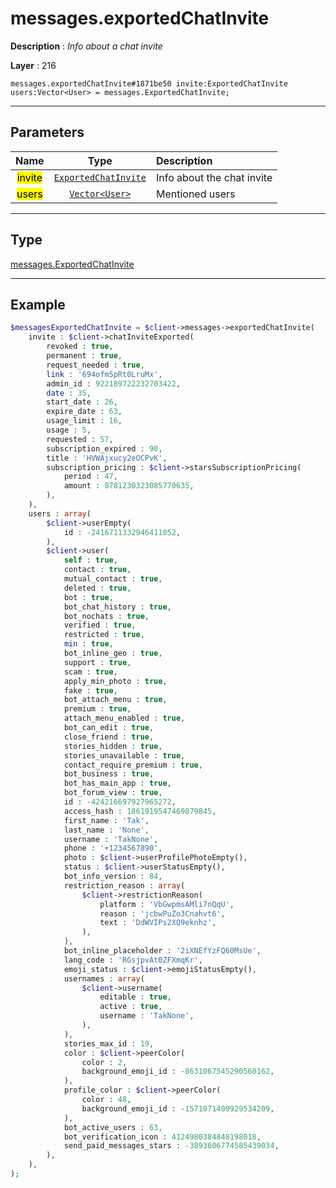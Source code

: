# messages.exportedChatInvite

**Description** : *Info about a chat invite*

**Layer** : 216

```tl
messages.exportedChatInvite#1871be50 invite:ExportedChatInvite users:Vector<User> = messages.ExportedChatInvite;
```

---

## Parameters

| Name | Type | Description |
| :---: | :---: | :--- |
| <mark>invite</mark> | [`ExportedChatInvite`](type/ExportedChatInvite) | Info about the chat invite |
| <mark>users</mark> | [`Vector<User>`](type/User) | Mentioned users |

---

## Type

[messages.ExportedChatInvite](type/messages.ExportedChatInvite)

---

## Example

```php
$messagesExportedChatInvite = $client->messages->exportedChatInvite(
	invite : $client->chatInviteExported(
		revoked : true,
		permanent : true,
		request_needed : true,
		link : '694ofm5pRt0LruMx',
		admin_id : 922189722232703422,
		date : 35,
		start_date : 26,
		expire_date : 63,
		usage_limit : 16,
		usage : 5,
		requested : 57,
		subscription_expired : 90,
		title : 'HVWAjxucy2eOCPvK',
		subscription_pricing : $client->starsSubscriptionPricing(
			period : 47,
			amount : 8781230323085770635,
		),
	),
	users : array(
		$client->userEmpty(
			id : -2416711332946411052,
		),
		$client->user(
			self : true,
			contact : true,
			mutual_contact : true,
			deleted : true,
			bot : true,
			bot_chat_history : true,
			bot_nochats : true,
			verified : true,
			restricted : true,
			min : true,
			bot_inline_geo : true,
			support : true,
			scam : true,
			apply_min_photo : true,
			fake : true,
			bot_attach_menu : true,
			premium : true,
			attach_menu_enabled : true,
			bot_can_edit : true,
			close_friend : true,
			stories_hidden : true,
			stories_unavailable : true,
			contact_require_premium : true,
			bot_business : true,
			bot_has_main_app : true,
			bot_forum_view : true,
			id : -424216697927965272,
			access_hash : 1861919547469879845,
			first_name : 'Tak',
			last_name : 'None',
			username : 'TakNone',
			phone : '+1234567890',
			photo : $client->userProfilePhotoEmpty(),
			status : $client->userStatusEmpty(),
			bot_info_version : 84,
			restriction_reason : array(
				$client->restrictionReason(
					platform : 'VbGwpmsAMli7nQqU',
					reason : 'jcbwPuZo3Cnahvt6',
					text : 'DdWVIPs2XQ9eknhz',
				),
			),
			bot_inline_placeholder : '2iXNEfYzFQ60MsUe',
			lang_code : 'RGsjpvAt0ZFXmqKr',
			emoji_status : $client->emojiStatusEmpty(),
			usernames : array(
				$client->username(
					editable : true,
					active : true,
					username : 'TakNone',
				),
			),
			stories_max_id : 19,
			color : $client->peerColor(
				color : 2,
				background_emoji_id : -8631067545290560162,
			),
			profile_color : $client->peerColor(
				color : 48,
				background_emoji_id : -1571071400929534209,
			),
			bot_active_users : 63,
			bot_verification_icon : 4124980384848198018,
			send_paid_messages_stars : -3893606774585439034,
		),
	),
);
```